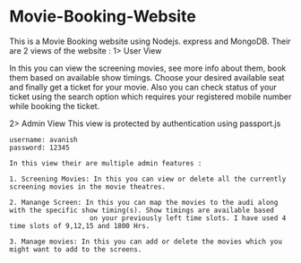 # Movie-Booking-Website


This is a Movie Booking website using Nodejs. express and MongoDB.
Their are 2 views of the website :
1> User View

  In this you can view the screening movies, see more info about them, book them based on available show timings.
  Choose your desired available seat and finally get a ticket for your movie.
  Also you can check status of your ticket using the search option which requires your registered mobile number while booking the ticket.
  
  
 2> Admin View
    This view is protected by authentication using passport.js
    
    username: avanish
    password: 12345
    
    In this view their are multiple admin features :
    
    1. Screening Movies: In this you can view or delete all the currently screening movies in the movie theatres.
    
    2. Manange Screen: In this you can map the movies to the audi along with the specific show timing(s). Show timings are available based
                        on your previously left time slots. I have used 4 time slots of 9,12,15 and 1800 Hrs.
    
    3. Manage movies: In this you can add or delete the movies which you might want to add to the screens.
    
